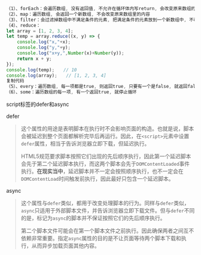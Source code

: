 ```javascript
（1）、forEach：会遍历数组, 没有返回值, 不允许在循环体内写return, 会改变原来数组的内容.forEach()也可以循环对象
（2）、map：遍历数组, 会返回一个新数组, 不会改变原来数组里的内容
（3）、filter：会过滤掉数组中不满足条件的元素, 把满足条件的元素放到一个新数组中, 不改变原数组
（4）、reduce：
let array = [1, 2, 3, 4];
let temp = array.reduce((x, y) => {
	console.log("x,"+x);
	console.log("y,"+y);
	console.log("x+y,",Number(x)+Number(y));
	return x + y;
});
console.log(temp);　　// 10
console.log(array);　　// [1, 2, 3, 4]
复制代码
（5）、every：遍历数组, 每一项都是true, 则返回true, 只要有一个是false, 就返回false
（6）、some：遍历数组的每一项, 有一个返回true, 就停止循环
```

script标签的defer和async

defer

> 这个属性的用途是表明脚本在执行时不会影响页面的构造。也就是说，脚本会被延迟到整个页面都解析完毕后再运行。因此，在`<script>`元素中设置`defer`属性，相当于告诉浏览器立即下载，但延迟执行。
>
> HTML5规范要求脚本按照它们出现的先后顺序执行，因此第一个延迟脚本会先于第二个延迟脚本执行，而这两个脚本会先于`DOMContentLoaded`事件执行。**在现实当中**，延迟脚本并不一定会按照顺序执行，也不一定会在`DOMContentLoad`时间触发前执行，因此最好只包含一个延迟脚本。

async

> 这个属性与`defer`类似，都用于改变处理脚本的行为。同样与`defer`类似，`async`只适用于外部脚本文件，并告诉浏览器立即下载文件。但与`defer`不同的是，标记为`async`的脚本并不保证按照它们的先后顺序执行。
>
> 第二个脚本文件可能会在第一个脚本文件之前执行。因此确保两者之间互不依赖非常重要。指定`async`属性的目的是不让页面等待两个脚本下载和执行，从而异步加载页面其他内容。
